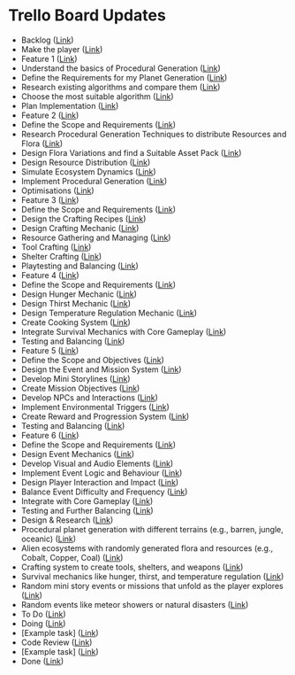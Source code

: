 # Trello Board Updates

- Backlog ([Link](https://trello.com/c/0GPuQyva/1-backlog))
- Make the player ([Link](https://trello.com/c/vKHheQ2p/12-make-the-player))
- Feature 1 ([Link](https://trello.com/c/8QE72oxX/20-feature-1))
- Understand the basics of Procedural Generation ([Link](https://trello.com/c/3bt6ckZ0/6-understand-the-basics-of-procedural-generation))
- Define the Requirements for my Planet Generation ([Link](https://trello.com/c/L1tq95zD/10-define-the-requirements-for-my-planet-generation))
- Research existing algorithms and compare them ([Link](https://trello.com/c/0SugobtM/11-research-existing-algorithms-and-compare-them))
- Choose the most suitable algorithm ([Link](https://trello.com/c/iNHzWfss/12-choose-the-most-suitable-algorithm))
- Plan Implementation ([Link](https://trello.com/c/RtKzhhwO/13-plan-implementation))
- Feature 2 ([Link](https://trello.com/c/iSAVledQ/21-feature-2))
- Define the Scope and Requirements ([Link](https://trello.com/c/v5JxTBO4/7-define-the-scope-and-requirements))
- Research Procedural Generation Techniques to distribute Resources and Flora ([Link](https://trello.com/c/rlIdqicQ/14-research-procedural-generation-techniques-to-distribute-resources-and-flora))
- Design Flora Variations and find a Suitable Asset Pack ([Link](https://trello.com/c/60R3Stk4/15-design-flora-variations-and-find-a-suitable-asset-pack))
- Design Resource Distribution ([Link](https://trello.com/c/JSyjOM8b/16-design-resource-distribution))
- Simulate Ecosystem Dynamics ([Link](https://trello.com/c/hK7GyG10/17-simulate-ecosystem-dynamics))
- Implement Procedural Generation ([Link](https://trello.com/c/NVYOha9v/18-implement-procedural-generation))
- Optimisations ([Link](https://trello.com/c/Xlg2UsNk/19-optimisations))
- Feature 3 ([Link](https://trello.com/c/EcnzpaEm/22-feature-3))
- Define the Scope and Requirements ([Link](https://trello.com/c/ztTtcKfa/8-define-the-scope-and-requirements))
- Design the Crafting Recipes ([Link](https://trello.com/c/QROymlEA/23-design-the-crafting-recipes))
- Design Crafting Mechanic ([Link](https://trello.com/c/wBF2tHbo/24-design-crafting-mechanic))
- Resource Gathering and Managing ([Link](https://trello.com/c/sxHsHpVW/25-resource-gathering-and-managing))
- Tool Crafting ([Link](https://trello.com/c/3h3Iq6fZ/26-tool-crafting))
- Shelter Crafting ([Link](https://trello.com/c/fr05rQnp/27-shelter-crafting))
- Playtesting and Balancing ([Link](https://trello.com/c/HkcrizkW/28-playtesting-and-balancing))
- Feature 4 ([Link](https://trello.com/c/cF2xIx4y/9-feature-4))
- Define the Scope and Requirements ([Link](https://trello.com/c/ex8ggYBe/29-define-the-scope-and-requirements))
- Design Hunger Mechanic ([Link](https://trello.com/c/SrLdCjNS/30-design-hunger-mechanic))
- Design Thirst Mechanic ([Link](https://trello.com/c/7ZLDkb8S/31-design-thirst-mechanic))
- Design Temperature Regulation Mechanic ([Link](https://trello.com/c/SCxww36n/32-design-temperature-regulation-mechanic))
- Create Cooking System ([Link](https://trello.com/c/NXDnTlJ2/33-create-cooking-system))
- Integrate Survival Mechanics with Core Gameplay ([Link](https://trello.com/c/5l7xMjKY/34-integrate-survival-mechanics-with-core-gameplay))
- Testing and Balancing ([Link](https://trello.com/c/LB0KftKt/35-testing-and-balancing))
- Feature 5 ([Link](https://trello.com/c/nduVSfDX/36-feature-5))
- Define the Scope and Objectives ([Link](https://trello.com/c/MPQfLljU/37-define-the-scope-and-objectives))
- Design the Event and Mission System ([Link](https://trello.com/c/JWqFYnvy/38-design-the-event-and-mission-system))
- Develop Mini Storylines ([Link](https://trello.com/c/HPJJ7xwb/39-develop-mini-storylines))
- Create Mission Objectives ([Link](https://trello.com/c/saVmksQd/40-create-mission-objectives))
- Develop NPCs and Interactions ([Link](https://trello.com/c/D5mw2OA4/41-develop-npcs-and-interactions))
- Implement Environmental Triggers ([Link](https://trello.com/c/e6rjNFs0/43-implement-environmental-triggers))
- Create Reward and Progression System ([Link](https://trello.com/c/UPsOmvrK/44-create-reward-and-progression-system))
- Testing and Balancing ([Link](https://trello.com/c/m1Bn4y9O/45-testing-and-balancing))
- Feature 6 ([Link](https://trello.com/c/ACa4chmE/46-feature-6))
- Define the Scope and Requirements ([Link](https://trello.com/c/iZWL7kKA/47-define-the-scope-and-requirements))
- Design Event Mechanics ([Link](https://trello.com/c/Aojo2Rzh/48-design-event-mechanics))
- Develop Visual and Audio Elements ([Link](https://trello.com/c/mThblyMI/49-develop-visual-and-audio-elements))
- Implement Event Logic and Behaviour ([Link](https://trello.com/c/TYXzmI68/50-implement-event-logic-and-behaviour))
- Design Player Interaction and Impact ([Link](https://trello.com/c/fhrlumKr/51-design-player-interaction-and-impact))
- Balance Event Difficulty and Frequency ([Link](https://trello.com/c/hyO1ORCk/52-balance-event-difficulty-and-frequency))
- Integrate with Core Gameplay ([Link](https://trello.com/c/qnbOsw0o/53-integrate-with-core-gameplay))
- Testing and Further Balancing ([Link](https://trello.com/c/p5SPFkla/54-testing-and-further-balancing))
- Design & Research ([Link](https://trello.com/c/uXWbkGMn/2-design-research))
- Procedural planet generation with different terrains (e.g., barren, jungle, oceanic) ([Link](https://trello.com/c/2n9I09sw/13-procedural-planet-generation-with-different-terrains-eg-barren-jungle-oceanic))
- Alien ecosystems with randomly generated flora and resources (e.g., Cobalt, Copper, Coal) ([Link](https://trello.com/c/rhWnjvea/1-alien-ecosystems-with-randomly-generated-flora-and-resources-eg-cobalt-copper-coal))
- Crafting system to create tools, shelters, and weapons ([Link](https://trello.com/c/qu1nwgZ6/2-crafting-system-to-create-tools-shelters-and-weapons))
- Survival mechanics like hunger, thirst, and temperature regulation ([Link](https://trello.com/c/Ho3WQsX6/3-survival-mechanics-like-hunger-thirst-and-temperature-regulation))
- Random mini story events or missions that unfold as the player explores ([Link](https://trello.com/c/1gxt5loa/4-random-mini-story-events-or-missions-that-unfold-as-the-player-explores))
- Random events like meteor showers or natural disasters ([Link](https://trello.com/c/PBApqJJu/5-random-events-like-meteor-showers-or-natural-disasters))
- To Do ([Link](https://trello.com/c/c5f0Lmry/3-to-do))
- Doing ([Link](https://trello.com/c/2kvXZl7Y/4-doing))
- [Example task] ([Link](https://trello.com/c/8joiZcIs/11-example-task))
- Code Review ([Link](https://trello.com/c/oZjGm7Wg/6-code-review))
- [Example task] ([Link](https://trello.com/c/6dIZgLgL/10-example-task))
- Done ([Link](https://trello.com/c/FopI2uOW/5-done))
